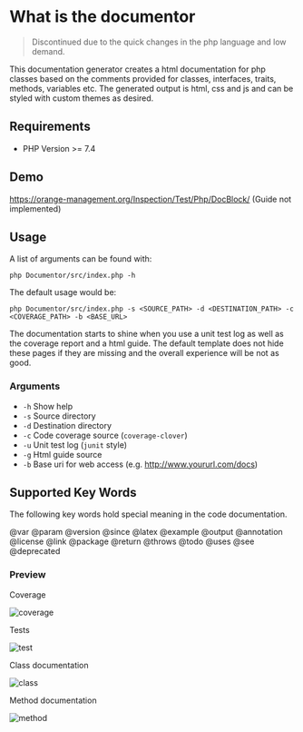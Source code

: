 # What is the documentor

> Discontinued due to the quick changes in the php language and low demand.

This documentation generator creates a html documentation for php classes based on the comments provided for classes, interfaces, traits, methods, variables etc. The generated output is html, css and js and can be styled with custom themes as desired.

## Requirements

* PHP Version >= 7.4

## Demo

https://orange-management.org/Inspection/Test/Php/DocBlock/ (Guide not implemented)

## Usage

A list of arguments can be found with:

```
php Documentor/src/index.php -h
```

The default usage would be:

```
php Documentor/src/index.php -s <SOURCE_PATH> -d <DESTINATION_PATH> -c <COVERAGE_PATH> -b <BASE_URL>
```

The documentation starts to shine when you use a unit test log as well as the coverage report and a html guide. The default template does not hide these pages if they are missing and the overall experience will be not as good.

### Arguments

* `-h` Show help
* `-s` Source directory
* `-d` Destination directory
* `-c` Code coverage source (`coverage-clover`)
* `-u` Unit test log (`junit` style)
* `-g` Html guide source
* `-b` Base uri for web access (e.g. http://www.yoururl.com/docs)

## Supported Key Words

The following key words hold special meaning in the code documentation.

@var @param @version @since @latex @example @output @annotation @license @link @package @return @throws @todo @uses @see @deprecated

### Preview

Coverage

![coverage](https://raw.githubusercontent.com/Orange-Management/Documentor/master/img/coverage.png)

Tests

![test](https://raw.githubusercontent.com/Orange-Management/Documentor/master/img/test.png)

Class documentation

![class](https://raw.githubusercontent.com/Orange-Management/Documentor/master/img/class.png)

Method documentation

![method](https://raw.githubusercontent.com/Orange-Management/Documentor/master/img/method.png)

